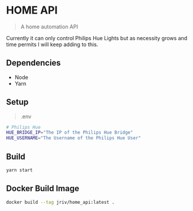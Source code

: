 # HOME API
> A home automation API

Currently it can only control Philips Hue Lights but as necessity grows and time permits I will keep adding to this.

## Dependencies
- Node
- Yarn

## Setup
> .env
```bash
# Philips Hue
HUE_BRIDGE_IP="The IP of the Philips Hue Bridge"
HUE_USERNAME="The Username of the Philips Hue User"
```

## Build
```bash
yarn start
```

## Docker Build Image
```bash
docker build --tag jriv/home_api:latest .
```
